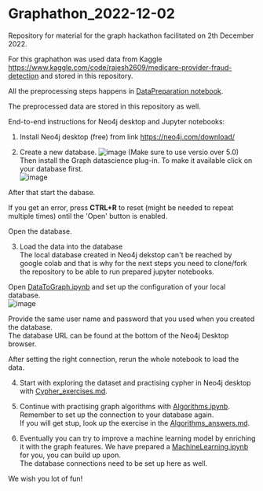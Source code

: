# Graphathon_2022-12-02

Repository for material for the graph hackathon facilitated on 2th December 2022.  

For this graphathon was used data from Kaggle https://www.kaggle.com/code/rajesh2609/medicare-provider-fraud-detection and stored in this repository. 

All the preprocessing steps happens in [DataPreparation notebook]().   

The preprocessed data are stored in this repository as well.   

End-to-end instructions for Neo4j desktop and Jupyter notebooks:  

1. Install Neo4j desktop (free) from link https://neo4j.com/download/  

2. Create a new database. 
![image](https://user-images.githubusercontent.com/89451887/205630088-83ba01ec-e65c-4cd0-979f-1e1287bc6c86.png)
(Make sure to use versio over 5.0)  
Then install the Graph datascience plug-in. To make it available click on your database first.  
![image](https://user-images.githubusercontent.com/89451887/205834855-7b8a5517-9207-43c3-b77b-ae88fbf86414.png)


After that start the dabase.

If you get an error, press __CTRL+R__ to reset (might be needed to repeat multiple times) ontil the 'Open' button is enabled.  

Open the database.

3. Load the data into the database  
The local database created in Neo4j dekstop can't be reached by google colab and that is why for the next steps you need to clone/fork the repository to be able to run prepared jupyter notebooks.

Open [DataToGraph.ipynb](https://github.com/EY-Tech-Consulting-Denmark/Graphathon_2022-12-02/blob/main/Notebooks/DataToGraph.ipynb) and set up the configuration of your local database.  
![image](https://user-images.githubusercontent.com/89451887/205509513-b5056181-50f5-4479-8ca2-aa386a78bb2e.png)

Provide the same user name and password that you used when you created the database.  
The database URL can be found at the bottom of the Neo4j Desktop browser.  

After setting the right connection, rerun the whole notebook to load the data.  

4. Start with exploring the dataset and practising cypher in Neo4j desktop with [Cypher_exercises.md](https://github.com/EY-Tech-Consulting-Denmark/Graphathon_2022-12-02/blob/main/Cypher_exercises.md). 

5. Continue with practising graph algorithms with [Algorithms.ipynb](https://github.com/EY-Tech-Consulting-Denmark/Graphathon_2022-12-02/blob/main/Notebooks/Algorithms.ipynb). Remember to set up the connection to your database again.  
If you will get stup, look up the exercise in the [Algorithms_answers.md](https://github.com/EY-Tech-Consulting-Denmark/Graphathon_2022-12-02/blob/main/Algorithms_answers.md).  

6. Eventually you can try to improve a machine learning model by enriching it with the graph features. We have prepared a [MachineLearning.ipynb](https://github.com/EY-Tech-Consulting-Denmark/Graphathon_2022-12-02/blob/main/Notebooks/MachineLearning.ipynb) for you, you can build up upon.  
The database connections need to be set up here as well.  

We wish you lot of fun!
